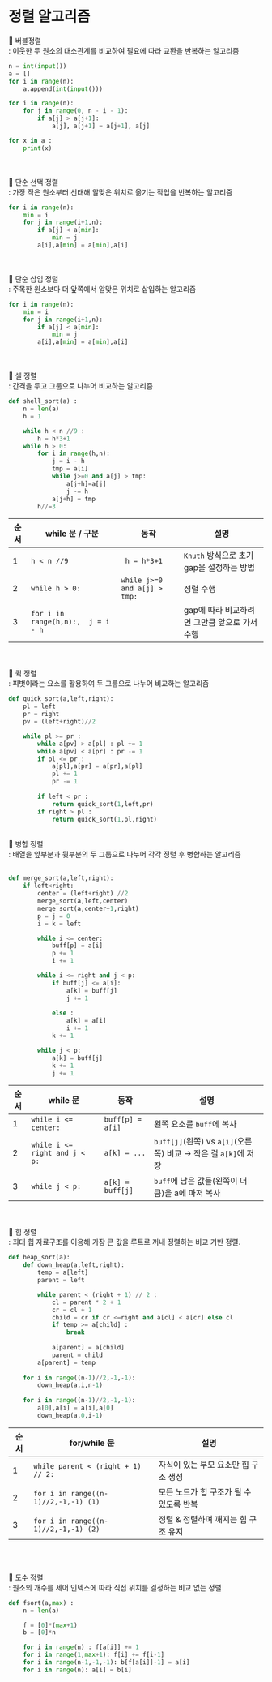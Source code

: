 <h1>정렬 알고리즘</h1>

🔸 버블정렬<br>
: 이웃한 두 원소의 대소관계를 비교하여 필요에 따라 교환을 반복하는 알고리즘
```python
n = int(input())
a = []
for i in range(n):
    a.append(int(input()))

for i in range(n):
    for j in range(0, n - i - 1):
        if a[j] > a[j+1]:
            a[j], a[j+1] = a[j+1], a[j]

for x in a :
    print(x)
```
<br><br>
🔸 단순 선택 정렬<br>
: 가장 작은 원소부터 선태해 알맞은 위치로 옮기는 작업을 반복하는 알고리즘

```python
for i in range(n):
    min = i
    for j in range(i+1,n):
        if a[j] < a[min]:
            min = j
        a[i],a[min] = a[min],a[i]
```
<br><br>
🔸 단순 삽입 정렬<br>
: 주목한 원소보다 더 앞쪽에서 알맞은 위치로 삽입하는 알고리즘

```python
for i in range(n):
    min = i
    for j in range(i+1,n):
        if a[j] < a[min]:
            min = j
        a[i],a[min] = a[min],a[i]
```

<br><br>
🔸 셸 정렬<br>
: 간격을 두고 그룹으로 나누어 비교하는 알고리즘

```python
def shell_sort(a) :
    n = len(a)
    h = 1

    while h < n //9 :
        h = h*3+1
    while h > 0:
        for i in range(h,n):
            j = i - h
            tmp = a[i]
            while j>=0 and a[j] > tmp:
                a[j+h]=a[j]
                j -= h
            a[j+h] = tmp
        h//=3
```


| 순서 | while 문  / 구문                     | 동작               | 설명                                                |
| -- | ----------------------------- | ---------------- | ------------------------------------------------- |
| 1  | ` h < n //9 `          | ` h = h*3+1` | `Knuth` 방식으로 초기 gap을 설정하는 방법
| 2  | `while h > 0:` | `while j>=0 and a[j] > tmp:`     |정렬 수행|
| 3  | `for i in range(h,n):,  j = i - h`                | | gap에 따라 비교하려면 그만큼 앞으로 가서 수행|


<br><br>
🔸 퀵 정렬<br>
: 피벗이라는 요소를 활용하여 두 그룹으로 나누어 비교하는 알고리즘

```python
def quick_sort(a,left,right):
    pl = left
    pr = right
    pv = (left+right)//2

    while pl >= pr :
        while a[pv] > a[pl] : pl += 1
        while a[pv] < a[pr] : pr -= 1
        if pl <= pr :
            a[pl],a[pr] = a[pr],a[pl]
            pl += 1
            pr -= 1
        
        if left < pr :
            return quick_sort(1,left,pr)
        if right > pl :
            return quick_sort(1,pl,right)
```
<br>
🔸 병합 정렬<br>
: 배열을 앞부분과 뒷부분의 두 그룹으로 나누어 각각 정렬 후 병합하는 알고리즘
<br><br>

```python
def merge_sort(a,left,right):
    if left<right:
        center = (left+right) //2
        merge_sort(a,left,center)
        merge_sort(a,center+1,right)
        p = j = 0
        i = k = left

        while i <= center:
            buff[p] = a[i]
            p += 1
            i += 1

        while i <= right and j < p:
            if buff[j] <= a[i]:
                a[k] = buff[j]
                j += 1
            
            else :
                a[k] = a[i]
                i += 1
            k += 1

        while j < p:
            a[k] = buff[j]
            k += 1
            j += 1
```



| 순서 | while 문                       | 동작               | 설명                                                |
| -- | ----------------------------- | ---------------- | ------------------------------------------------- |
| 1  | `while i <= center:`          | `buff[p] = a[i]` | 왼쪽 요소를 `buff`에 복사                                 |
| 2  | `while i <= right and j < p:` | `a[k] = ...`     | `buff[j]`(왼쪽) vs `a[i]`(오른쪽) 비교 → 작은 걸 `a[k]`에 저장 |
| 3  | `while j < p:`                | `a[k] = buff[j]` | `buff`에 남은 값들(왼쪽이 더 큼)을 a에 마저 복사                  |


<br><br>
🔸 힙 정렬<br>
: 최대 힙 자료구조를 이용해 가장 큰 값을 루트로 꺼내 정렬하는 비교 기반 정렬.
```python
def heap_sort(a):
    def down_heap(a,left,right):
        temp = a[left]
        parent = left 

        while parent < (right + 1) // 2 :
            cl = parent * 2 + 1
            cr = cl + 1
            child = cr if cr <=right and a[cl] < a[cr] else cl 
            if temp >= a[child] :
                break
            
            a[parent] = a[child]
            parent = child
        a[parent] = temp
    
    for i in range((n-1)//2,-1,-1):
        down_heap(a,i,n-1)
    
    for i in range((n-1)//2,-1,-1):
        a[0],a[i] = a[i],a[0]
        down_heap(a,0,i-1)
```
| 순서 | for/while 문                      | 설명                                                |
| -- | -------------------------------------|----------------------------------------- |
| 1  | `while parent < (right + 1) // 2:`          | 자식이 있는 부모 요소만 힙 구조 생성                                 |
| 2  | `for i in range((n-1)//2,-1,-1) (1)` | 모든 노드가 힙 구조가 될 수 있도록 반복 |
| 3  | `for i in range((n-1)//2,-1,-1) (2)` | 정렬 & 정렬하며 깨지는 힙 구조 유지 |
<br><br>

🔸 도수 정렬<br>
: 원소의 개수를 세어 인덱스에 따라 직접 위치를 결정하는 비교 없는 정렬
```python
def fsort(a,max) :
    n = len(a)

    f = [0]*(max+1)
    b = [0]*n

    for i in range(n) : f[a[i]] += 1
    for i in range(1,max+1): f[i] += f[i-1]
    for i in range(n-1,-1,-1): b[f[a[i]]-1] = a[i]
    for i in range(n): a[i] = b[i]
```